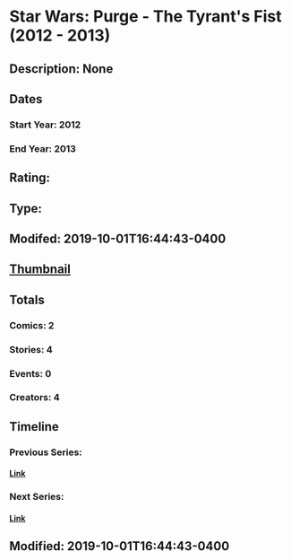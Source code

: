 # Star Wars: Purge - The Tyrant's Fist (2012 - 2013)
## Description: None
## Dates
### Start Year: 2012
### End Year: 2013
## Rating: 
## Type: 
## Modifed: 2019-10-01T16:44:43-0400
## [Thumbnail](http://i.annihil.us/u/prod/marvel/i/mg/1/70/5d938272a8957.jpg)
## Totals
### Comics: 2
### Stories: 4
### Events: 0
### Creators: 4
## Timeline
### Previous Series: 
#### [Link]()
### Next Series: 
#### [Link]()
## Modified: 2019-10-01T16:44:43-0400